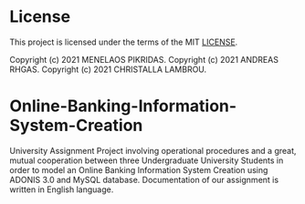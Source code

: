 # License

This project is licensed under the terms of the MIT [LICENSE](https://github.com/Pikridas/Online-Banking-Information-System-Creation/blob/master/LICENSE).

Copyright (c) 2021 MENELAOS PIKRIDAS.
Copyright (c) 2021 ANDREAS RHGAS.
Copyright (c) 2021 CHRISTALLA LAMBROU.

# Online-Banking-Information-System-Creation
University Assignment Project involving operational procedures and a great, mutual cooperation between three Undergraduate University Students in order to model an Online Banking Information System Creation using ADONIS 3.0 and MySQL database. Documentation of our assignment is written in English language.
